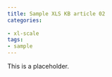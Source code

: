 ```yaml
---
title: Sample XLS KB article 02
categories:
 
- xl-scale
tags:
- sample
---
```


This is a placeholder.
